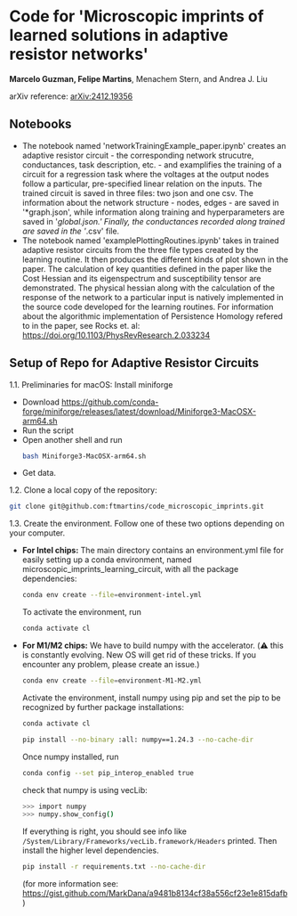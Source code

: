 # Code for 'Microscopic imprints of learned solutions in adaptive resistor networks'
**Marcelo Guzman, Felipe Martins**, Menachem Stern, and Andrea J. Liu

arXiv reference: [arXiv:2412.19356](https://arxiv.org/abs/2412.19356)

## Notebooks
   - The notebook named 'networkTrainingExample_paper.ipynb' creates an adaptive resistor circuit - the corresponding network strucutre, conductances, task description, etc. - and examplifies the training of a circuit for a regression task where the voltages at the output nodes follow a particular, pre-specified linear relation on the inputs. The trained circuit is saved in three files: two json and one csv. The information about the network structure - nodes, edges - are saved in '*graph.json', while information along training and hyperparameters are saved in '*global.json.' Finally, the conductances recorded along trained are saved in the '*.csv' file.
   - The notebook named 'examplePlottingRoutines.ipynb' takes in trained adaptive resistor circuits from the three file types created by the learning routine. It then produces the different kinds of plot shown in the paper. The calculation of key quantities defined in the paper like the Cost Hessian and its eigenspectrum and susceptibility tensor are demonstrated. The physical hessian along with the calculation of the response of the network to a particular input is natively implemented in the source code developed for the learning routines. For information about the algorithmic implementation of Persistence Homology refered to in the paper, see Rocks et. al: https://doi.org/10.1103/PhysRevResearch.2.033234


## Setup of Repo for Adaptive Resistor Circuits

1.1. Preliminaries for macOS: Install miniforge
   - Download https://github.com/conda-forge/miniforge/releases/latest/download/Miniforge3-MacOSX-arm64.sh
   - Run the script
   - Open another shell and run
     ```bash
     bash Miniforge3-MacOSX-arm64.sh
     ```
   - Get data.
   
1.2. Clone a local copy of the repository:

```bash
git clone git@github.com:ftmartins/code_microscopic_imprints.git
```

1.3. Create the environment. Follow one of these two options depending on your computer.
   - **For Intel chips:** The main directory contains an environment.yml file for easily setting up a conda environment, named microscopic_imprints_learning_circuit, with all the package dependencies:
     ```bash
     conda env create --file=environment-intel.yml
     ```
     To activate the environment, run
     ```bash
     conda activate cl
     ```
   - **For M1/M2 chips:** We have to build numpy with the accelerator. (:warning: this is constantly evolving. New OS will get rid of these tricks. If you encounter any problem, please create an issue.)
     ```bash
     conda env create --file=environment-M1-M2.yml
     ```
     Activate the environment, install numpy using pip and set the pip to be recognized by further package installations:
     ```bash
     conda activate cl
     ```
     ```bash
     pip install --no-binary :all: numpy==1.24.3 --no-cache-dir
     ```
     Once numpy installed, run
     ```bash
     conda config --set pip_interop_enabled true
     ```

     check that numpy is using vecLib:
     ```bash
     >>> import numpy
     >>> numpy.show_config()
     ```
     If everything is right, you should see info like ```/System/Library/Frameworks/vecLib.framework/Headers``` printed.
     Then install the higher level dependencies.
     ```bash
     pip install -r requirements.txt --no-cache-dir
     ```

     (for more information see: https://gist.github.com/MarkDana/a9481b8134cf38a556cf23e1e815dafb)
